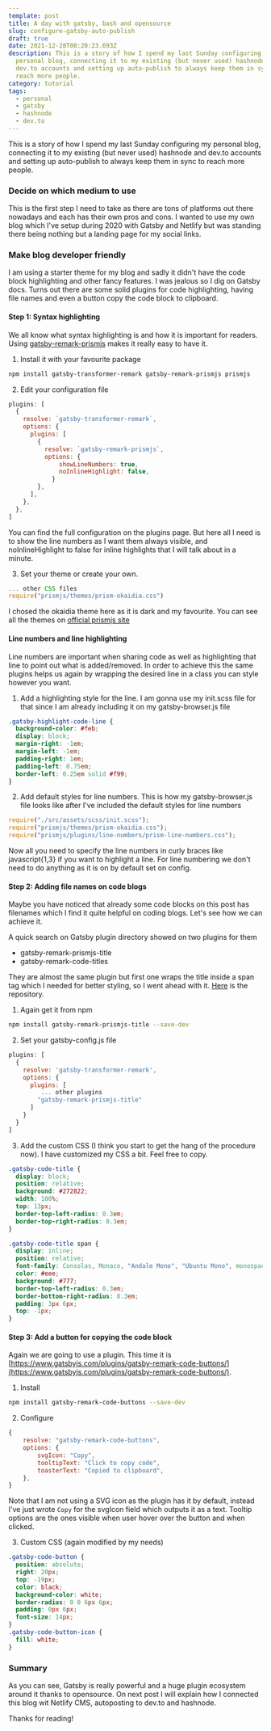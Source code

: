 ```yaml
---
template: post
title: A day with gatsby, bash and opensource
slug: configure-gatsby-auto-publish
draft: true
date: 2021-12-28T00:20:23.693Z
description: This is a story of how I spend my last Sunday configuring my
  personal blog, connecting it to my existing (but never used) hashnode and
  dev.to accounts and setting up auto-publish to always keep them in sync to
  reach more people.
category: tutorial
tags:
  - personal
  - gatsby
  - hashnode
  - dev.to
---
```

This is a story of how I spend my last Sunday configuring my personal blog, connecting it to my existing (but never used) hashnode and dev.to accounts and setting up auto-publish to always keep them in sync to reach more people.

### Decide on which medium to use

This is the first step I need to take as there are tons of platforms out there nowadays and each has their own pros and cons. I wanted to use my own blog which I've setup during 2020 with Gatsby and Netlify but was standing there being nothing but a landing page for my social links. 

### Make blog developer friendly

I am using a starter theme for my blog and sadly it didn't have the code block highlighting and other fancy features. I was jealous so I dig on Gatsby docs. Turns out there are some solid plugins for code highlighting, having file names and even a button copy the code block to clipboard.

#### Step 1: Syntax highlighting

We all know what syntax highlighting is and how it is important for readers. Using [gatsby-remark-prismjs](https://www.gatsbyjs.com/plugins/gatsby-remark-prismjs/) makes it really easy to have it.

1. Install it with your favourite package 
```bash
npm install gatsby-transformer-remark gatsby-remark-prismjs prismjs
```
2. Edit your configuration file
```js{9:10}:title=gatsby-config.js
plugins: [
  {
    resolve: `gatsby-transformer-remark`,
    options: {
      plugins: [
        {
          resolve: `gatsby-remark-prismjs`,
          options: {
              showLineNumbers: true,
              noInlineHighlight: false,
            }
        },
      ],
    },
  },
]
```
You can find the full configuration on the plugins page. But here all I need is to show the line numbers as I want them always visible, and noInlineHighlight to false for inline highlights that I will talk about in a minute.

3. Set your theme or create your own.

```js:title=gatsby-browser.js
... other CSS files
require("prismjs/themes/prism-okaidia.css")
```
I chosed the okaidia theme here as it is dark and my favourite. You can see all the themes on [official prismjs site](https://prismjs.com/)

#### Line numbers and line highlighting

Line numbers are important when sharing code as well as highlighting that line to point out what is added/removed. In order to achieve this the same plugins helps us again by wrapping the desired line in a class you can style however you want. 

1. Add a highlighting style for the line. I am gonna use my init.scss file for that since I am already including it on my gatsby-browser.js file

```css
.gatsby-highlight-code-line {
  background-color: #feb;
  display: block;
  margin-right: -1em;
  margin-left: -1em;
  padding-right: 1em;
  padding-left: 0.75em;
  border-left: 0.25em solid #f99;
}
```

2. Add default styles for line numbers. This is how my gatsby-browser.js file looks like after I've included the default styles for line numbers
```js{4}:title=gatsby-browser.js
require("./src/assets/scss/init.scss");
require("prismjs/themes/prism-okaidia.css");
require("prismjs/plugins/line-numbers/prism-line-numbers.css");
```

Now all you need to specify the line numbers in curly braces like javascript{1,3} if you want to highlight a line. For line numbering we don't need to do anything as it is on by default set on config.

#### Step 2: Adding file names on code blogs

Maybe you have noticed that already some code blocks on this post has filenames which I find it quite helpful on coding blogs. Let's see how we can achieve it.

A quick search on Gatsby plugin directory showed on two plugins for them

* gatsby-remark-prismjs-title
* gatsby-remark-code-titles

They are almost the same plugin but first one wraps the title inside a span tag which I needed for better styling, so I went ahead with it. [Here](https://github.com/otanu/gatsby-remark-prismjs-title) is the repository.

1. Again get it from npm
```bash
npm install gatsby-remark-prismjs-title --save-dev
```
2. Set your gatsby-config.js file
```js:title=gatsby-config.js
plugins: [
  {
    resolve: 'gatsby-transformer-remark',
    options: {
      plugins: [
         ... other plugins
        "gatsby-remark-prismjs-title"
      ]
    }
  }
]
```
3. Add the custom CSS (I think you start to get the hang of the procedure now). I have customized my CSS a bit. Feel free to copy.

```css
.gatsby-code-title {
  display: block;
  position: relative;
  background: #272822;
  width: 100%;
  top: 13px;
  border-top-left-radius: 0.3em;
  border-top-right-radius: 0.3em;
}

.gatsby-code-title span {
  display: inline;
  position: relative;
  font-family: Consolas, Monaco, "Andale Mono", "Ubuntu Mono", monospace;
  color: #eee;
  background: #777;
  border-top-left-radius: 0.3em;
  border-bottom-right-radius: 0.3em;
  padding: 3px 6px;
  top: -1px;
}
```

#### Step 3: Add a button for copying the code block

Again we are going to use a plugin. This time it is [https://www.gatsbyjs.com/plugins/gatsby-remark-code-buttons/](https://www.gatsbyjs.com/plugins/gatsby-remark-code-buttons/).

1. Install
```bash
npm install gatsby-remark-code-buttons --save-dev
```
2. Configure
```js{4}:title=gatsby-config.js
{
    resolve: "gatsby-remark-code-buttons",
    options: {
        svgIcon: "Copy",
        tooltipText: "Click to copy code",
        toasterText: "Copied to clipboard",
    },
}
```

Note that I am not using a SVG icon as the plugin has it by default, instead I've just wrote `Copy` for the svgIcon field which outputs it as a text. Tooltip options are the ones visible when user hover over the button and when clicked.

3. Custom CSS (again modified by my needs)

```css
.gatsby-code-button {
  position: absolute;
  right: 20px;
  top: -19px;
  color: black;
  background-color: white;
  border-radius: 0 0 6px 6px;
  padding: 0px 6px;
  font-size: 14px;
}
.gatsby-code-button-icon {
  fill: white;
}
```

### Summary
As you can see, Gatsby is really powerful and a huge plugin ecosystem around it thanks to opensource. On next post I will explain how I connected this blog wit Netlify CMS, autoposting to dev.to and hashnode. 

Thanks for reading!